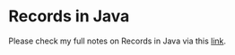   # Records in Java

  Please check my full notes on Records in Java via this [link](https://docs.google.com/document/d/1lShdLHL_ftEJw4IO_0w7Oq4GWCCQPdaZwFpWxx5K92Q/edit#).